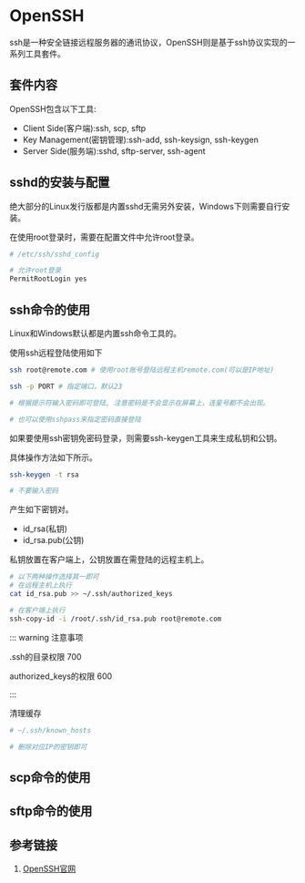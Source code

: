 # OpenSSH

ssh是一种安全链接远程服务器的通讯协议，OpenSSH则是基于ssh协议实现的一系列工具套件。

## 套件内容

OpenSSH包含以下工具:

- Client Side(客户端):ssh, scp, sftp
- Key Management(密钥管理):ssh-add, ssh-keysign, ssh-keygen
- Server Side(服务端):sshd, sftp-server, ssh-agent

## sshd的安装与配置

绝大部分的Linux发行版都是内置sshd无需另外安装，Windows下则需要自行安装。

在使用root登录时，需要在配置文件中允许root登录。

```bash
# /etc/ssh/sshd_config

# 允许root登录
PermitRootLogin yes
```

## ssh命令的使用

Linux和Windows默认都是内置ssh命令工具的。

使用ssh远程登陆使用如下

```bash
ssh root@remote.com # 使用root账号登陆远程主机remote.com(可以是IP地址)

ssh -p PORT # 指定端口，默认23

# 根据提示符输入密码即可登陆, 注意密码是不会显示在屏幕上，连星号都不会出现。

# 也可以使用sshpass来指定密码直接登陆
```

如果要使用ssh密钥免密码登录，则需要ssh-keygen工具来生成私钥和公钥。

具体操作方法如下所示。

```bash
ssh-keygen -t rsa

# 不要输入密码
```

产生如下密钥对。

- id_rsa(私钥)
- id_rsa.pub(公钥)

私钥放置在客户端上，公钥放置在需登陆的远程主机上。

```bash
# 以下两种操作选择其一即可
# 在远程主机上执行
cat id_rsa.pub >> ~/.ssh/authorized_keys

# 在客户端上执行
ssh-copy-id -i /root/.ssh/id_rsa.pub root@remote.com
```

::: warning 注意事项

.ssh的目录权限 700

authorized_keys的权限 600

:::

清理缓存

```bash
# ~/.ssh/known_hosts

# 删除对应IP的密钥即可
```

## scp命令的使用

## sftp命令的使用

## 参考链接

1. [OpenSSH官网](https://www.openssh.com/)